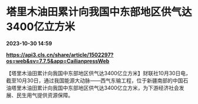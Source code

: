 # 塔里木油田累计向我国中东部地区供气达3400亿立方米

**2023-10-30 14:59**

**https://api3.cls.cn/share/article/1502297?os=web&sv=7.7.5&app=CailianpressWeb**

【塔里木油田累计向我国中东部地区供气达3400亿立方米】财联社10月30日电，截至10月30日，通过我国能源大动脉——西气东输工程，位于新疆南部的中国石油塔里木油田累计向我国中东部地区供气达3400亿立方米，为下游经济社会发展、民生用气提供资源保障。